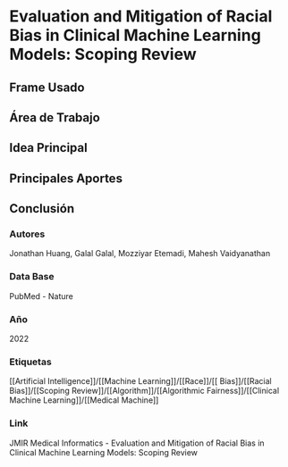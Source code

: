 # Evaluation and Mitigation of Racial Bias in Clinical Machine Learning Models: Scoping Review

## Frame Usado
## Área de Trabajo
## Idea Principal
## Principales Aportes
## Conclusión

### Autores
Jonathan Huang, Galal Galal, Mozziyar Etemadi, Mahesh Vaidyanathan
### Data Base
PubMed - Nature
### Año
2022
### Etiquetas
[[Artificial Intelligence]]/[[Machine Learning]]/[[Race]]/[[ Bias]]/[[Racial Bias]]/[[Scoping Review]]/[[Algorithm]]/[[Algorithmic Fairness]]/[[Clinical Machine Learning]]/[[Medical Machine]]
### Link
JMIR Medical Informatics - Evaluation and Mitigation of Racial Bias in Clinical Machine Learning Models: Scoping Review



